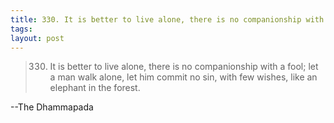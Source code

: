 ```yaml
--- 
title: 330. It is better to live alone, there is no companionship with a fool; let a man walk alone, let him commit no sin, with few wishes, like an elephant in the forest.
tags: 
layout: post
---
```

> 330. It is better to live alone, there is no companionship with a fool; let
a man walk alone, let him commit no sin, with few wishes, like an elephant in
the forest.

--The Dhammapada 
